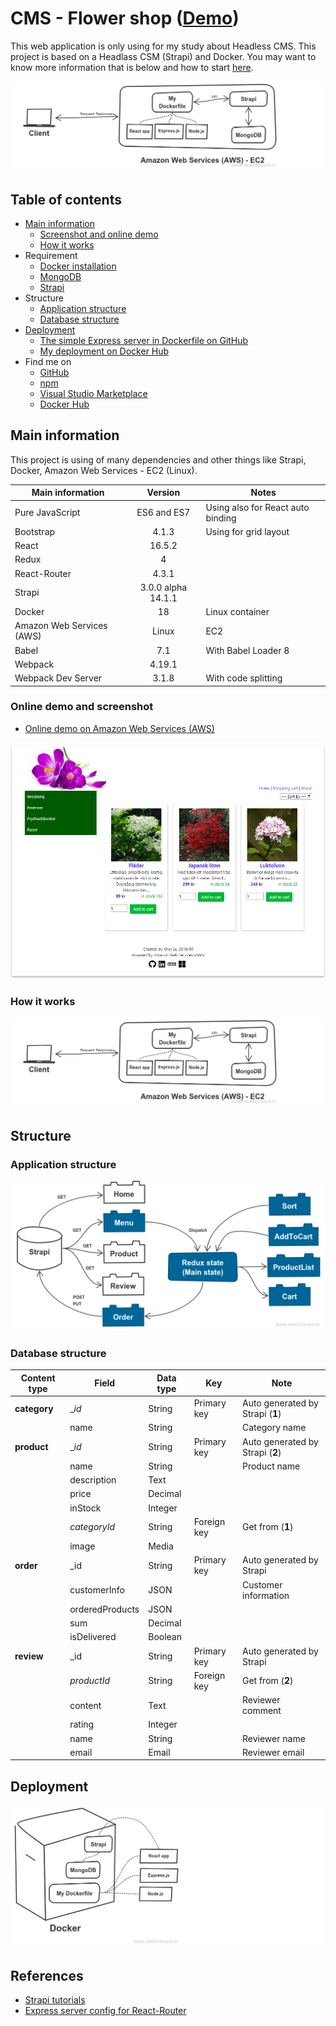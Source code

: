 # CMS - Flower shop ([Demo](http://18.221.231.1:8000/))
This web application is only using for my study about Headless CMS. This project is based on a Headlass CSM (Strapi) and Docker. You may want to know more information that is below and how to start [here](./HOWTO.md).

![How it works](./docs/howitworks.png)

## Table of contents
* [Main information](#main-information)
    * [Screenshot and online demo](#online-demo-and-screenshot)
    * [How it works](#how-it-works)
* Requirement
    * [Docker installation](https://www.docker.com/get-started)
    * [MongoDB](https://hub.docker.com/_/mongo/)
    * [Strapi](https://hub.docker.com/r/strapi/strapi/)
* Structure
    * [Application structure](#application-structure)
    * [Database structure](#database-structure)
* [Deployment](#deployment)
    * [The simple Express server in Dockerfile on GitHub](https://github.com/nguyenkhois/expressjs-docker-simple-server)
    * [My deployment on Docker Hub](https://hub.docker.com/r/khois/expresssrv/)
* Find me on
    * [GitHub](https://github.com/nguyenkhois)
    * [npm](https://www.npmjs.com/~nguyenkhois)
    * [Visual Studio Marketplace](https://marketplace.visualstudio.com/items?itemName=KhoiLe.extra-react-snippets)
    * [Docker Hub](https://hub.docker.com/u/khois/)

## Main information
This project is using of many dependencies and other things like Strapi, Docker, Amazon Web Services - EC2 (Linux).

|Main information|Version|Notes|
|---|:---:|---|
|Pure JavaScript|ES6 and ES7|Using also for React auto binding|
|Bootstrap|4.1.3|Using for grid layout|
|React|16.5.2||
|Redux|4||
|React-Router|4.3.1||
|Strapi|3.0.0 alpha 14.1.1||
|Docker|18|Linux container|
|Amazon Web Services (AWS)|Linux|EC2|
|Babel|7.1|With Babel Loader 8|
|Webpack|4.19.1||
|Webpack Dev Server|3.1.8|With code splitting|

### Online demo and screenshot
* [Online demo on Amazon Web Services (AWS)](http://18.221.231.1:8000/)

![Screenshot](./docs/screenshot.png)

### How it works

![How it works](./docs/howitworks.png)

## Structure
### Application structure

![Appplication structure](./docs/app.png)

### Database structure

| Content type | Field | Data type | Key | Note |
|---|---|---|---|--|
|**category**|__id_| String|Primary key | Auto generated by Strapi (**1**)|
||name|String| |Category name|
|**product**|__id_|String| Primary key |Auto generated by Strapi (**2**)|
||name|String| |Product name|
||description|Text| ||
||price|Decimal| ||
||inStock|Integer| ||
||_categoryId_|String|Foreign key |Get from (**1**)|
||image|Media|| |
|**order**|_id|String|Primary key |Auto generated by Strapi|
||customerInfo|JSON| |Customer information|
||orderedProducts|JSON| ||
||sum|Decimal| ||
||isDelivered|Boolean| ||
|**review**|_id|String|Primary key |Auto generated by Strapi|
||_productId_|String|Foreign key |Get from (**2**)|
||content|Text| |Reviewer comment|
||rating|Integer| ||
||name|String| |Reviewer name|
||email|Email| |Reviewer email|

## Deployment
![Deployment](./docs/dockerfile.png)

## References
* [Strapi tutorials](https://strapi.io/documentation/tutorials/)
* [Express server config for React-Router](https://github.com/reactjs/react-router-tutorial/blob/master/lessons/11-productionish-server/README.md)